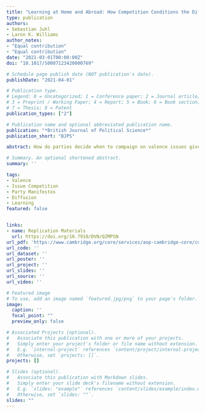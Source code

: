 ```yaml
---
title: "Learning at Home and Abroad: How Competition Conditions the Diffusion of Party Strategies"
type: publication
authors:
- Sebastian Juhl
- Laron K. Williams
author_notes:
- "Equal contribution"
- "Equal contribution"
date: "2021-03-01T00:00:00Z"
doi: "10.1017/S0007123420000769"

# Schedule page publish date (NOT publication's date).
publishDate: "2021-04-01"

# Publication type.
# Legend: 0 = Uncategorized; 1 = Conference paper; 2 = Journal article;
# 3 = Preprint / Working Paper; 4 = Report; 5 = Book; 6 = Book section;
# 7 = Thesis; 8 = Patent
publication_types: ["2"]

# Publication name and optional abbreviated publication name.
publication: "*British Journal of Political Science*"
publication_short: "BJPS"

abstract: How do parties decide when to campaign on valence issues given high degrees of uncertainty? Although past studies have provided evidence of transnational emulation of parties' position-taking strategies, these findings do not directly apply to saliency strategies. Moreover, the exact diffusion mechanism remains largely elusive. Based on the issue saliency literature, this study develops novel theoretical propositions and argues that conscious learning enables parties to infer the relative utility of emphasizing consensual issues during an electoral campaign. The proposed theory gives rise to different expectations at the domestic and transnational levels because of the distinct logic of issue competition. By analyzing environmental issue emphasis in party manifestos, the authors find direct transnational dependencies and indirect spillover effects among the parties' saliency strategies. They identify conscious learning, rather than mere imitation or independent decision making, as the diffusion mechanism at work. Yet, in line with saliency-based theories, electoral competition mutes the diffusion of electoral strategies domestically.

# Summary. An optional shortened abstract.
summary: ''

tags:
- Valence 
- Issue Competition
- Party Manifestos
- Diffusion
- Learning
featured: false


links:
- name: Replication Materials
  url: https://doi.org/10.7910/DVN/QZMPSN
url_pdf: 'https://www.cambridge.org/core/services/aop-cambridge-core/content/view/214E8DDA6FF7ABB153E0A8E522926EE4/S0007123420000769a.pdf/learning-at-home-and-abroad-how-competition-conditions-the-diffusion-of-party-strategies.pdf'
url_code: ''
url_dataset: ''
url_poster: ''
url_project: ''
url_slides: ''
url_source: ''
url_video: ''

# Featured image
# To use, add an image named `featured.jpg/png` to your page's folder. 
image:
  caption: ''
  focal_point: ""
  preview_only: false

# Associated Projects (optional).
#   Associate this publication with one or more of your projects.
#   Simply enter your project's folder or file name without extension.
#   E.g. `internal-project` references `content/project/internal-project/index.md`.
#   Otherwise, set `projects: []`.
projects: []

# Slides (optional).
#   Associate this publication with Markdown slides.
#   Simply enter your slide deck's filename without extension.
#   E.g. `slides: "example"` references `content/slides/example/index.md`.
#   Otherwise, set `slides: ""`.
slides: ""
---
```


